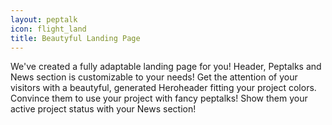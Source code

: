 ```yaml
---
layout: peptalk
icon: flight_land
title: Beautyful Landing Page
---
```

We've created a fully adaptable landing page for you! Header, Peptalks and News section is customizable to your needs! Get the attention of your visitors with a beautyful, generated Heroheader fitting your project colors. Convince them to use your project with fancy peptalks! Show them your active project status with your News section! 